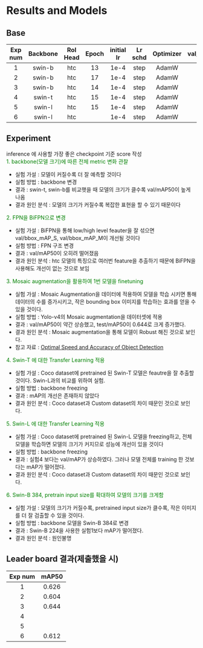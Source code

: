 # Results and Models
## Base
| Exp num | Backbone  | RoI Head   | Epoch |initial lr |Lr schd | Optimizer | val/bbox_mAP| val/bbox_mAP_50 |  val/bbox_mAP_75 | val/bbox_mAP_l | val/bbox_mAP_m | val/bbox_mAP_s | config | checkpoint |
|:-:|:-:|:-:|:-:|:-:|:-:|:-:|:-:|:-:|:-:|:-:|:-:|:-:|:-:|:-:|
| 1 | swin-b | htc | 13 | 1e-4 | step | AdamW | 0.449 | 0.619 | 0.473 | 0.532 | 0.077 | 0.10773 | [config]() | [Google](https://drive.google.com/file/d/1AKzqWlWGRL3D1WP6i6zBEhj40-VKLJeS/view?usp=sharing) |
| 2 | swin-b | htc | 17 | 1e-4 | step | AdamW | 0.455 | 0.622 | 0.485 | 0.538 | 0.08 | 0.043 | [config]() | [Google](https://drive.google.com/file/d/1qwZXqeQ6NV3k7aUFM2gOzHijnbby20Hm/view?usp=sharing) |
| 3 | swin-b | htc | 14 | 1e-4 | step | AdamW | 0.406 | 0.597 | 0.438 | 0.479 | 0.086 | 0.013 | [config]() | [Google](https://drive.google.com/file/d/1-vQtS_ekP70gcHJmpfUpmmsiDD377l_x/view?usp=sharing) |
| 4 | swin-t | htc | 15 | 1e-4 | step | AdamW | 0.26 | 0.453 | 0.277 | 0.31 | 0.042 | 0.036 | [config]() | |
| 5 | swin-l | htc | 15 | 1e-4 | step | AdamW | 0.303 | 0.531 | 0.3 | 0.361 | 0.048 | 0.043 | [config]() | | 
| 6 | swin-l | htc | | 1e-4 | step | AdamW | 0.43 | 0.612 | 0.46 | 0.508 | 0.083 | 0.032 | [config]() | |

## Experiment
inference 에 사용할 가장 좋은 checkpoint 기준 score 작성  
<span style="color:green">1. backbone(모델 크기)에 따른 전체 metric 변화 관찰</span>  
- 실험 가설 : 모델이 커질수록 더 잘 예측할 것이다
- 실험 방법 : backbone 변경
- 결과 : swin-t, swin-b를 비교햇을 때 모델의 크기가 클수록 val/mAP50이 높게 나옴 
- 결과 원인 분석 : 모델의 크기가 커질수록 복잡한 표현을 할 수 있기 때문이다

<span style="color:green">2. FPN을 BiFPN으로 변경</span>  
- 실험 가설 : BiFPN을 통해 low/high level feauter을 잘 섞으면 val/bbox_mAP_S, val/bbox_mAP_M이 개선될 것이다
- 실험 방법 : FPN 구조 변경  
- 결과 : val/mAP50이 오히려 떨어졌음  
- 결과 원인 분석 : htc 모델의 특징으로 여러번 feature을 추출하기 때문에 BiFPN을 사용해도 개선이 없는 것으로 보임

<span style="color:green">3. Mosaic augmentation을 활용하여 1번 모델을 finetuning</span>  
- 실험 가설 : Mosaic Augmentation을 데이터에 적용하여 모델을 학습 시키면 통해 데이터의 수를 증가시키고, 작은 bounding box 이미지를 학습하는 효과를 얻을 수 있을 것이다.
- 실험 방법 : Yolo-v4의 Mosaic augmentation을 데이터셋에 적용  
- 결과 : val/mAP50이 약간 상승했고, test/mAP50이 0.644로 크게 증가했다.
- 결과 원인 분석 : Mosaic augmentation을 통해 모델이 Robust 해진 것으로 보인다.
- 참고 자료 : [Optimal Speed and Accuracy of Object Detection](https://arxiv.org/pdf/2004.10934.pdf)

<span style="color:green">4. Swin-T 에 대한 Transfer Learning 적용</span>  
- 실험 가설 : Coco dataset에 pretrained 된 Swin-T 모델은 feautre을 잘 추출할 것이다. Swin-L과의 비교를 위하여 실험.
- 실험 방법 : backbone freezing   
- 결과 : mAP의 개선은 존재하지 않았다
- 결과 원인 분석 : Coco dataset과 Custom dataset의 차이 때문인 것으로 보인다.

<span style="color:green">5. Swin-L 에 대한 Transfer Learning 적용</span>  
- 실험 가설 : Coco dataset에 pretrained 된 Swin-L 모델을 freezing하고, 전체 모델을 학습하면 모델의 크기가 커지므로 성능에 개선이 있을 것이다
- 실험 방법 : backbone freezing   
- 결과 : 실험4 보다는 val/mAP가 상승하였다. 그러나 모델 전체를 training 한 것보다는 mAP가 떨어졌다.
- 결과 원인 분석 : Coco dataset과 Custom dataset의 차이 때문인 것으로 보인다.

<span style="color:green">6. Swin-B 384, pretrain input size를 확대하여 모델의 크기를 크게함</span>  
- 실험 가설 : 모델의 크기가 커질수록, pretrained input size가 클수록, 작은 이미지를 더 잘 검출할 수 있을 것이다.
- 실험 방법 : backbone 모델을 Swin-B 384로 변경
- 결과 : Swin-B 224을 사용한 실험1보다 mAP가 떨어졌다.
- 결과 원인 분석 : 원인불명


## Leader board 결과(제출했을 시)
| Exp num | mAP50  | 
|:-------:|:---------:|
| 1 | 0.626 | 
| 2 | 0.604 |
| 3 | 0.644 |
| 4 | |
| 5 | |
| 6 | 0.612 | 